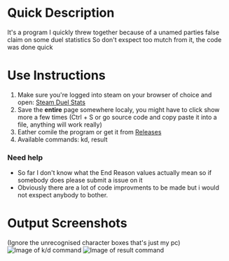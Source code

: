 # Quick Description
It's a program I quickly threw together because of a unamed parties false claim on some duel statistics
So don't exspect too mutch from it, the code was done quick
# Use Instructions
1. Make sure you're logged into steam on your browser of choice and open: 
[Steam Duel Stats](https://steamcommunity.com/my/gcpd/440?tab=playerduelhistory)
2. Save the **entire** page somewhere localy, you might have to click show more a few times
(Ctrl + S or go source code and copy paste it into a file, anything will work really)
3. Eather comile the program or get it from [Releases](https://github.com/SFort/TF2-Duel_history_formatter/releases)
4. Available commands: kd, result
### Need help
- So far I don't know what the End Reason values actually mean so if somebody does please submit a issue on it
- Obviously there are a lot of code improvments to be made but i would not exspect anybody to bother.
# Output Screenshots
(Ignore the unrecognised character boxes that's just my pc)
![Image of k/d command](https://i.imgur.com/yGNLjM5.png)
![Image of result command](https://i.imgur.com/vH7f1KP.png)
